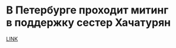 # В Петербурге проходит митинг в поддержку сестер Хачатурян



[LINK](https://varlamov.ru/3543698.html)